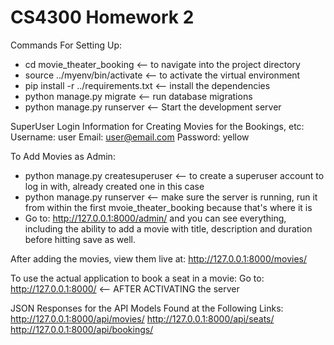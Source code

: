 # CS4300 Homework 2
Commands For Setting Up:
- cd movie_theater_booking <-- to navigate into the project directory
- source ../myenv/bin/activate <-- to activate the virtual environment
- pip install -r ../requirements.txt <-- install the dependencies
- python manage.py migrate <-- run database migrations
- python manage.py runserver <-- Start the development server

SuperUser Login Information for Creating Movies for the Bookings, etc:
Username: user
Email: user@email.com
Password: yellow

To Add Movies as Admin:
- python manage.py createsuperuser <-- to create a superuser account to log in with, already created one in this case
- python manage.py runserver <-- make sure the server is running, run it from within the first mvoie_theater_booking because that's where it is
- Go to: http://127.0.0.1:8000/admin/ and you can see everything, including the ability to add a movie with title, description and duration before hitting save as well.

After adding the movies, view them live at: http://127.0.0.1:8000/movies/

To use the actual application to book a seat in a movie:
Go to: http://127.0.0.1:8000/ <-- AFTER ACTIVATING the server

JSON Responses for the API Models Found at the Following Links:
http://127.0.0.1:8000/api/movies/
http://127.0.0.1:8000/api/seats/
http://127.0.0.1:8000/api/bookings/
